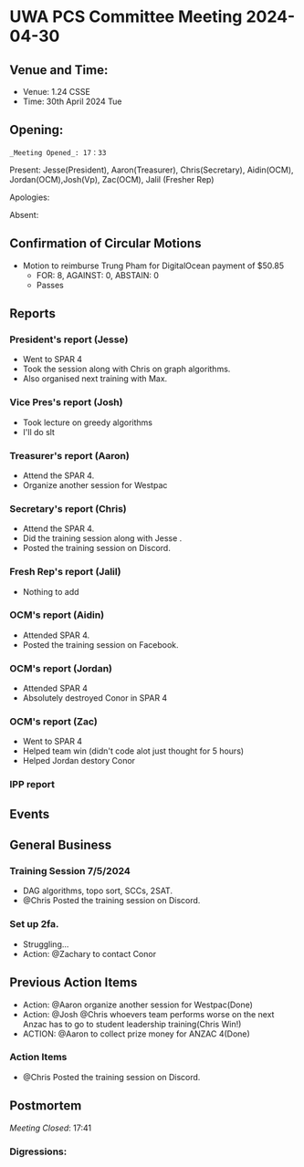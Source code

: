# UWA PCS Committee Meeting 2024-04-30

## Venue and Time:
- Venue: 1.24 CSSE
- Time: 30th April 2024 Tue

## Opening:

    _Meeting Opened_: 17：33

Present: Jesse(President), Aaron(Treasurer), Chris(Secretary), Aidin(OCM), Jordan(OCM),Josh(Vp), Zac(OCM), Jalil (Fresher Rep)

Apologies:

Absent: 

## Confirmation of Circular Motions
- Motion to reimburse Trung Pham for DigitalOcean payment of $50.85
    - FOR: 8, AGAINST: 0, ABSTAIN: 0
    - Passes
## Reports

### President's report (Jesse)
- Went to SPAR 4
- Took the session along with Chris on graph algorithms. 
- Also organised next training with Max. 

### Vice Pres's report (Josh)
- Took lecture on greedy algorithms 
- I'll do slt

### Treasurer's report (Aaron)
- Attend the SPAR 4.
- Organize another session for Westpac
### Secretary's report (Chris)
- Attend the SPAR 4.
- Did the training session along with Jesse .
- Posted the training session on Discord.

### Fresh Rep's report (Jalil)
- Nothing to add

### OCM's report (Aidin)
- Attended SPAR 4.
- Posted the training session on Facebook.
### OCM's report (Jordan)
- Attended SPAR 4
- Absolutely destroyed Conor in SPAR 4

### OCM's report (Zac)
- Went to SPAR 4
- Helped team win (didn't code alot just thought for 5 hours)
- Helped Jordan destory Conor

### IPP report 

## Events

## General Business

### Training Session 7/5/2024
- DAG algorithms, topo sort, SCCs, 2SAT. 
- @Chris Posted the training session on Discord.

### Set up 2fa. 
- Struggling...
- Action: @Zachary to contact Conor

## Previous Action Items

- Action: @Aaron organize another session for Westpac(Done)
- Action: @Josh @Chris whoevers team performs worse on the next Anzac has to go to student leadership training(Chris Win!)
- ACTION: @Aaron to collect prize money for ANZAC 4(Done)
### Action Items
- @Chris Posted the training session on Discord.

## Postmortem
_Meeting Closed_: 17:41
### Digressions: 